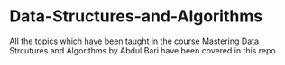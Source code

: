 # Data-Structures-and-Algorithms
All the topics which have been taught in the course Mastering Data Strcutures and Algorithms by Abdul Bari have been covered in this repo
